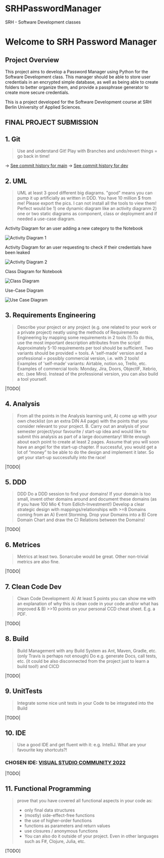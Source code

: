 # SRHPasswordManager
SRH - Software Development classes 

# Welcome to SRH Password Manager

## Project Overview

This project aims to develop a Password Manager using Python for the Software Development class. This manager should be able to store user credentials in an encrypted simple database, as well as being able to create folders to better organize them, and provide a passphrase generator to create more secure credentials.

 This is a project developed for the Software Development course at SRH Berlin University of Applied Sciences.
 
## FINAL PROJECT SUBMISSION

## 1. Git

>Use and understand Git! Play with Branches and undo/revert things = go back in time!

&rarr; [See commit history for main](https://github.com/SpoonBear/SRHPasswordManager/commits/main)
&rarr; [See commit history for dev](https://github.com/SpoonBear/SRHPasswordManager/commits/dev)

## 2. UML 

>UML at least 3 good different big diagrams. "good" means you can pump it up artificially as written in DDD. You have 10 million $ from me! Please export the pics. I can not install all the tools to view them! Perfect would be 1) one dynamic diagram like an activity diagranm 2) one or two static diagrams as component, class or deployment and if needed a use-case diagram.

Activity Diagram for an user adding a new category to the Notebook

![Activity Diagram 1](https://github.com/SpoonBear/SRHPasswordManager/assets/148366878/29200315-103a-4f29-9c54-b6502908a761)

Activity Diagram for an user requesting to check if their credentials have been leaked

![Activity Diagram 2](https://github.com/SpoonBear/SRHPasswordManager/assets/148366878/8793f615-ccb4-4acf-8f90-6dc52ef4d662)

Class Diagram for Notebook

![Class Diagram](https://github.com/SpoonBear/SRHPasswordManager/assets/148366878/1c4b843f-e1e7-420e-88c5-1b5803f1d45a)

Use-Case Diagram

![Use Case Diagram](https://github.com/SpoonBear/SRHPasswordManager/assets/148366878/c4098e63-4bba-4e7b-a987-caac72752566)


## 3. Requirements Engineering

>Describe your project or any project (e.g. one related to your work or a private project) neatly using the methods of Requirements Engineering by mapping some requirements in 2 tools (!).To do this, use the most important description attributes from the script! Approximately 5-10 requirements per tool should be sufficient. Two variants should be provided = tools. A 'self-made' version and a professional = possibly commercial version, i.e. with 2 tools! Examples of 'self-made' variants: Airtable, notion.so, Trello, etc. Examples of commercial tools: Monday, Jira, Doors, ObjectIF, Xebrio, etc. (see Miro). Instead of the professional version, you can also build a tool yourself.

|TODO|

## 4. Analysis

>From all the points in the Analysis learning unit, A) come up with your own checklist (on an extra DIN A4 page) with the points that you consider relevant to your project. B. Carry out an analysis of your semester project/your favourite / start-up idea and would like to submit this analysis as part of a large documentary! Write enough about each point to create at least 2 pages. Assume that you will soon have an angel for the start-up chapter. If successful, you would get a lot of “money” to be able to do the design and implement it later. So get your start-up successfully into the race!

|TODO|

## 5. DDD

>DDD Do a DDD session to find your domains! If your domain is too small, invent other domains around and document these domains (as if you have 100 Mio € from Edlich-Investment!) Develop a clear strategic design with mappings/relationships with >=8 Domains coming from an A) Event Storming. Drop your Domains into a B) Core Domain Chart and draw the C) Relations between the Domains!  

|TODO|

## 6. Metrices

>Metrics at least two. Sonarcube would be great. Other non-trivial metrics are also fine.

|TODO|

## 7. Clean Code Dev

>Clean Code Development: A) At least 5 points you can show me with an explanation of why this is clean code in your code and/or what has improved & B) >>10 points on your personal CCD cheat sheet. E.g. a PDF.

|TODO|

## 8. Build

>Build Management with any Build System as Ant, Maven, Gradle, etc. (only Travis is perhaps not enough) Do e.g. generate Docs, call tests, etc. (it could be also disconnected from the project just to learn a build tool!) and CICD

|TODO|

## 9. UnitTests

>Integrate some nice unit tests in your Code to be integrated into the Build

|TODO|

## 10. IDE

>Use a good IDE and get fluent with it: e.g. IntelliJ. What are your favourite key shortcuts?!

### CHOSEN IDE: [VISUAL STUDIO COMMUNITY 2022](https://visualstudio.microsoft.com/vs/community/)

|TODO|

## 11. Functional Programming
>prove that you have covered all functional aspects in your code as:
>- only final data structures
>- (mostly) side-effect-free functions
>- the use of higher-order functions
>- functions as parameters and return values
>- use closures / anonymous functions
>- You can also do it outside of your project. Even in other languages such as F#, Clojure, Julia, etc.

[TODO]

